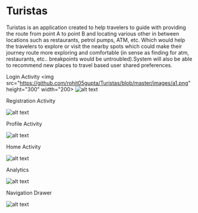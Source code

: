 # Turistas
Turistas is an application created to help travelers to guide with providing the route from point A to point B and locating various other in between locations such as restaurants, 
petrol pumps, ATM, etc. Which would help the travelers to explore or visit the nearby spots which could make their journey route more exploring and comfortable 
(in sense as finding for atm, restaurants, etc.. breakpoints would be untroubled).System will also be able to recommend new places to travel based user shared preferences. 

Login Activity
<img src="https://github.com/rohit05gupta/Turistas/blob/master/images/a1.png" height="300" width="200>
![alt text](https://github.com/rohit05gupta/Turistas/blob/master/images/a1.png)

Registration Activity

![alt text](https://github.com/rohit05gupta/Turistas/blob/master/images/a2.png)

Profile Activity

![alt text](https://github.com/rohit05gupta/Turistas/blob/master/images/a3.png)

Home Activity

![alt text](https://github.com/rohit05gupta/Turistas/blob/master/images/a4.png)

Analytics

![alt text](https://github.com/rohit05gupta/Turistas/blob/master/images/a5.png)

Navigation Drawer

![alt text](https://github.com/rohit05gupta/Turistas/blob/master/images/a8.png)
